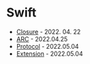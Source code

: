 # Swift

- [Closure](https://github.com/Raccoon97/Swift/blob/main/Closure.md) - 2022. 04. 22
- [ARC](https://github.com/Raccoon97/Swift/blob/main/ARC.md) - 2022.04.25
- [Protocol](https://github.com/Raccoon97/Swift/blob/main/Protocol.md) - 2022.05.04
- [Extension](https://github.com/Raccoon97/Swift/blob/main/Extension.md) - 2022.05.04
